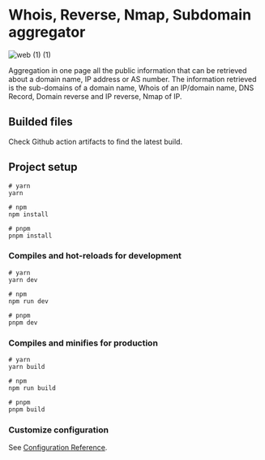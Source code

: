 # Whois, Reverse, Nmap, Subdomain aggregator

![web (1) (1)](https://github.com/arnicel/wwwNetwork-vuejs/assets/23292338/50f3f854-a053-452d-b0f6-d81265ea25a5)

Aggregation in one page all the public information that can be retrieved about a domain name, IP address or AS number. The information retrieved is the sub-domains of a domain name, Whois of an IP/domain name, DNS Record, Domain reverse and IP reverse, Nmap of IP.

## Builded files

Check Github action artifacts to find the latest build.

## Project setup

```
# yarn
yarn

# npm
npm install

# pnpm
pnpm install
```

### Compiles and hot-reloads for development

```
# yarn
yarn dev

# npm
npm run dev

# pnpm
pnpm dev
```

### Compiles and minifies for production

```
# yarn
yarn build

# npm
npm run build

# pnpm
pnpm build
```

### Customize configuration

See [Configuration Reference](https://vitejs.dev/config/).
